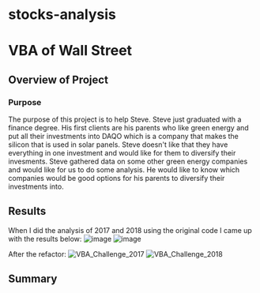 # stocks-analysis

# VBA of Wall Street

## Overview of Project

### Purpose

  The purpose of this project is to help Steve. Steve just graduated with a finance degree. His first clients are his parents who like green energy and put all their investments into DAQO which is a company that makes the silicon that is used in solar panels. Steve doesn't like that they have everything in one investment and would like for them to diversify their invesments. Steve gathered data on some other green energy companies and would like for us to do some analysis. He would like to know which companies would be good options for his parents to diversify their investments into.

## Results


When I did the analysis of 2017 and 2018 using the original code I came up with the results below:
![image](https://user-images.githubusercontent.com/92827264/145717945-037ab16d-4ea5-4b0c-8ff5-199951497936.png) ![image](https://user-images.githubusercontent.com/92827264/145718040-1c014d2c-a3d9-4113-ab66-c6940347c26e.png)

After the refactor:
![VBA_Challenge_2017](https://user-images.githubusercontent.com/92827264/145718012-d0f15e64-811f-4971-99bf-5aad4d78287a.png) ![VBA_Challenge_2018](https://user-images.githubusercontent.com/92827264/145718049-e28ccde9-d680-4724-9d46-c21e212dea3c.png)



## Summary

